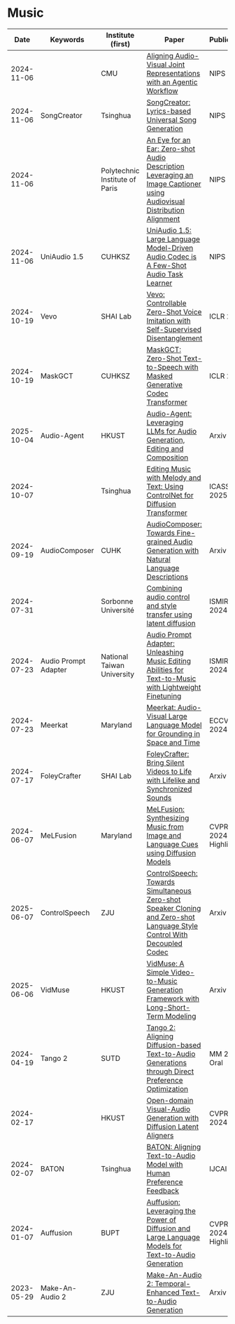 # Music


| Date       | Keywords   | Institute (first) | Paper                                                                                                                          | Publication | Code | 
| ---------- | ---------- | ----------------- | ------------------------------------------------------------------------------------------------------------------------------ | ----------- | ---- | 
| 2024-11-06 |  | CMU | [Aligning Audio-Visual Joint Representations with an Agentic Workflow](https://openreview.net/forum?id=NGrINZyZKk) | NIPS 2024 | Github | 
| 2024-11-06 | SongCreator | Tsinghua | [SongCreator: Lyrics-based Universal Song Generation](https://openreview.net/forum?id=NGrINZyZKk) | NIPS 2024 | Github | 
| 2024-11-06 | | Polytechnic Institute of Paris | [An Eye for an Ear: Zero-shot Audio Description Leveraging an Image Captioner using Audiovisual Distribution Alignment](https://openreview.net/pdf?id=U6oQEzSp8z) | NIPS 2024 | [Github](https://github.com/hugomalard/AnEyeForAnEar) | 
| 2024-11-06 | UniAudio 1.5 | CUHKSZ | [UniAudio 1.5: Large Language Model-Driven Audio Codec is A Few-Shot Audio Task Learner](https://openreview.net/forum?id=QMaLS4VeY3) | NIPS 2024 | [Github](https://github.com/yangdongchao/LLM-Codec) | 
| 2024-10-19 | Vevo | SHAI Lab| [Vevo: Controllable Zero-Shot Voice Imitation with Self-Supervised Disentanglement](https://openreview.net/pdf?id=anQDiQZhDP) | ICLR 2025 | [Github](https://github.com/open-mmlab/Amphion/blob/main/models/vc/vevo/README.md) | 
| 2024-10-19 | MaskGCT | CUHKSZ | [MaskGCT: Zero-Shot Text-to-Speech with Masked Generative Codec Transformer](https://arxiv.org/pdf/2409.00750) | ICLR 2025 | [Github](https://github.com/open-mmlab/Amphion/tree/main/models/tts/maskgct) | 
| 2025-10-04 | Audio-Agent | HKUST | [Audio-Agent: Leveraging LLMs for Audio Generation, Editing and Composition](https://arxiv.org/pdf/2410.03335) | Arxiv 2024 | Github | 
| 2024-10-07 |  | Tsinghua | [Editing Music with Melody and Text: Using ControlNet for Diffusion Transformer](https://arxiv.org/abs/2410.05151) | ICASSP 2025 | Github | 
| 2024-09-19 | AudioComposer | CUHK | [AudioComposer: Towards Fine-grained Audio Generation with Natural Language Descriptions](https://arxiv.org/abs/2409.12560) | Arxiv 2024 | [Github](https://lavendery.github.io/AudioComposer/) | 
| 2024-07-31 |  | Sorbonne Université | [Combining audio control and style transfer using latent diffusion](https://arxiv.org/abs/2408.00196) | ISMIR 2024 | [Github](https://github.com/NilsDem/control-transfer-diffusion) | 
| 2024-07-23 | Audio Prompt Adapter | National Taiwan University | [Audio Prompt Adapter: Unleashing Music Editing Abilities for Text-to-Music with Lightweight Finetuning](https://arxiv.org/abs/2407.16564) | ISMIR 2024 | [Github](https://github.com/fundwotsai2001/ap-adapter)  |  
| 2024-07-23 | Meerkat |  Maryland | [Meerkat: Audio-Visual Large Language Model for Grounding in Space and Time](https://www.ecva.net/papers/eccv_2024/papers_ECCV/papers/08071.pdf) | ECCV 2024 | [Github](https://github.com/schowdhury671/meerkat)  |  
| 2024-07-17 | FoleyCrafter| SHAI Lab | [FoleyCrafter: Bring Silent Videos to Life with Lifelike and Synchronized Sounds](https://arxiv.org/abs/2407.01494) | Arxiv 2024 | [Github](https://github.com/open-mmlab/foleycrafter) |  
| 2024-06-07 | MeLFusion | Maryland | [MeLFusion: Synthesizing Music from Image and Language Cues using Diffusion Models](https://arxiv.org/abs/2406.04673) | CVPR 2024 Highlight | [Github](https://schowdhury671.github.io/melfusion_cvpr2024/)  |  
| 2025-06-07 | ControlSpeech | ZJU | [ControlSpeech: Towards Simultaneous Zero-shot Speaker Cloning and Zero-shot Language Style Control With Decoupled Codec](https://arxiv.org/abs/2406.01205) | Arxiv 2024 | [Github](https://github.com/jishengpeng/ControlSpeech) | 
| 2025-06-06 | VidMuse | HKUST | [VidMuse: A Simple Video-to-Music Generation Framework with Long-Short-Term Modeling](https://arxiv.org/pdf/2406.04321) | Arxiv 2024 | [Github](https://github.com/zeyuet/vidmuse) | 
| 2024-04-19 | Tango 2 | SUTD | [Tango 2: Aligning Diffusion-based Text-to-Audio Generations through Direct Preference Optimization](https://arxiv.org/abs/2404.09956) | MM 2024 Oral | [Github](https://github.com/declare-lab/tango)  | 
| 2024-02-17 |  | HKUST | [Open-domain Visual-Audio Generation with Diffusion Latent Aligners](https://arxiv.org/abs/2402.17723) | CVPR 2024 | [Github](https://github.com/yzxing87/Seeing-and-Hearing)  | 
| 2024-02-07 | BATON | Tsinghua | [BATON: Aligning Text-to-Audio Model with Human Preference Feedback](https://arxiv.org/abs/2402.00744) | IJCAI 2024 | [Github](https://github.com/Hannieliao/Baton)  | 
| 2024-01-07 | Auffusion | BUPT | [Auffusion: Leveraging the Power of Diffusion and Large Language Models for Text-to-Audio Generation](https://arxiv.org/abs/2406.04673) | CVPR 2024 Highlight | [Github](https://auffusion.github.io/)  |  
| 2023-05-29 | Make-An-Audio 2 | ZJU | [Make-An-Audio 2: Temporal-Enhanced Text-to-Audio Generation](https://arxiv.org/abs/2305.18474) | Arxiv 2023 | [Github](https://github.com/bytedance/Make-An-Audio-2)  | 

